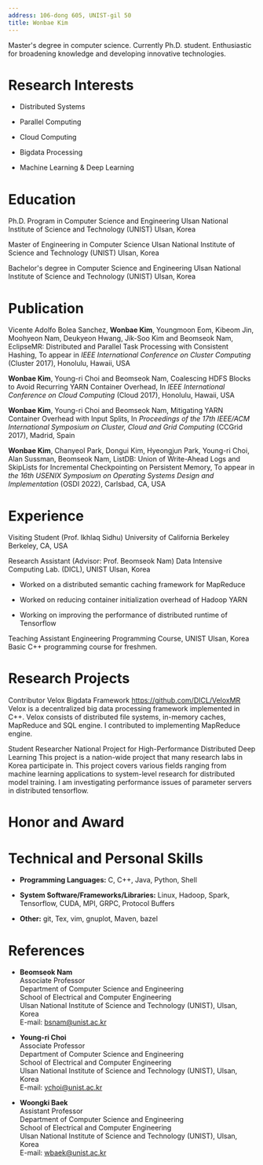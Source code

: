```yaml
---
address: 106-dong 605, UNIST-gil 50
title: Wonbae Kim
---
```


Master's degree in computer science. Currently Ph.D. student.
Enthusiastic for broadening knowledge and developing innovative
technologies.

# Research Interests

-   Distributed Systems

-   Parallel Computing

-   Cloud Computing

-   Bigdata Processing

-   Machine Learning & Deep Learning

# Education

Ph.D. Program in Computer Science and Engineering Ulsan National
Institute of Science and Technology (UNIST) Ulsan, Korea

Master of Engineering in Computer Science Ulsan National Institute of
Science and Technology (UNIST) Ulsan, Korea

Bachelor's degree in Computer Science and Engineering Ulsan National
Institute of Science and Technology (UNIST) Ulsan, Korea

# Publication

Vicente Adolfo Bolea Sanchez, **Wonbae Kim**, Youngmoon Eom, Kibeom Jin,
Moohyeon Nam, Deukyeon Hwang, Jik-Soo Kim and Beomseok Nam, EclipseMR:
Distributed and Parallel Task Processing with Consistent Hashing, To
appear in *IEEE International Conference on Cluster Computing* (Cluster
2017), Honolulu, Hawaii, USA

**Wonbae Kim**, Young-ri Choi and Beomseok Nam, Coalescing HDFS Blocks
to Avoid Recurring YARN Container Overhead, In *IEEE International
Conference on Cloud Computing* (Cloud 2017), Honolulu, Hawaii, USA

**Wonbae Kim**, Young-ri Choi and Beomseok Nam, Mitigating YARN
Container Overhead with Input Splits, In *Proceedings of the 17th
IEEE/ACM International Symposium on Cluster, Cloud and Grid Computing*
(CCGrid 2017), Madrid, Spain

**Wonbae Kim**, Chanyeol Park, Dongui Kim, Hyeongjun Park, Young-ri
Choi, Alan Sussman, Beomseok Nam, ListDB: Union of Write-Ahead Logs and
SkipLists for Incremental Checkpointing on Persistent Memory, To appear
in *the 16th USENIX Symposium on Operating Systems Design and
Implementation* (OSDI 2022), Carlsbad, CA, USA

# Experience

Visiting Student (Prof. Ikhlaq Sidhu) University of California Berkeley
Berkeley, CA, USA

Research Assistant (Advisor: Prof. Beomseok Nam) Data Intensive
Computing Lab. (DICL), UNIST Ulsan, Korea

-   Worked on a distributed semantic caching framework for MapReduce

-   Worked on reducing container initialization overhead of Hadoop YARN

-   Working on improving the performance of distributed runtime of
    Tensorflow

Teaching Assistant Engineering Programming Course, UNIST Ulsan, Korea
Basic C++ programming course for freshmen.

# Research Projects

Contributor Velox Bigdata Framework https://github.com/DICL/VeloxMR
Velox is a decentralized big data processing framework implemented in
C++. Velox consists of distributed file systems, in-memory caches,
MapReduce and SQL engine. I contributed to implementing MapReduce
engine.

Student Researcher National Project for High-Performance Distributed
Deep Learning This project is a nation-wide project that many research
labs in Korea participate in. This project covers various fields ranging
from machine learning applications to system-level research for
distributed model training. I am investigating performance issues of
parameter servers in distributed tensorflow.

# Honor and Award

# Technical and Personal Skills

-   **Programming Languages:** C, C++, Java, Python, Shell

-   **System Software/Frameworks/Libraries:** Linux, Hadoop, Spark,
    Tensorflow, CUDA, MPI, GRPC, Protocol Buffers

-   **Other:** git, Tex, vim, gnuplot, Maven, bazel

# References

-   **Beomseok Nam** \
    Associate Professor\
    Department of Computer Science and Engineering\
    School of Electrical and Computer Engineering\
    Ulsan National Institute of Science and Technology (UNIST), Ulsan,
    Korea\
    E-mail: bsnam@unist.ac.kr

-   **Young-ri Choi** \
    Associate Professor\
    Department of Computer Science and Engineering\
    School of Electrical and Computer Engineering\
    Ulsan National Institute of Science and Technology (UNIST), Ulsan,
    Korea\
    E-mail: ychoi@unist.ac.kr

-   **Woongki Baek** \
    Assistant Professor\
    Department of Computer Science and Engineering\
    School of Electrical and Computer Engineering\
    Ulsan National Institute of Science and Technology (UNIST), Ulsan,
    Korea\
    E-mail: wbaek@unist.ac.kr
